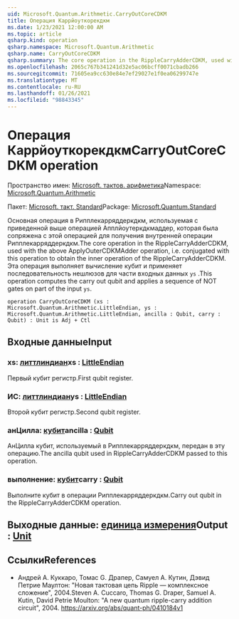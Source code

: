 ```yaml
---
uid: Microsoft.Quantum.Arithmetic.CarryOutCoreCDKM
title: Операция Каррйоуткорекдкм
ms.date: 1/23/2021 12:00:00 AM
ms.topic: article
qsharp.kind: operation
qsharp.namespace: Microsoft.Quantum.Arithmetic
qsharp.name: CarryOutCoreCDKM
qsharp.summary: The core operation in the RippleCarryAdderCDKM, used with the above ApplyOuterCDKMAdder operation, i.e. conjugated with this operation to obtain the inner operation of the RippleCarryAdderCDKM. This operation computes the carry out qubit and applies a sequence of NOT gates on part of the input `ys`.
ms.openlocfilehash: 2065c767b341241d32e5ac06bcff0071cbadb266
ms.sourcegitcommit: 71605ea9cc630e84e7ef29027e1f0ea06299747e
ms.translationtype: MT
ms.contentlocale: ru-RU
ms.lasthandoff: 01/26/2021
ms.locfileid: "98843345"
---
```

# <a name="carryoutcorecdkm-operation"></a><span data-ttu-id="7d849-102">Операция Каррйоуткорекдкм</span><span class="sxs-lookup"><span data-stu-id="7d849-102">CarryOutCoreCDKM operation</span></span>

<span data-ttu-id="7d849-103">Пространство имен: [Microsoft. тактов. арифметика](xref:Microsoft.Quantum.Arithmetic)</span><span class="sxs-lookup"><span data-stu-id="7d849-103">Namespace: [Microsoft.Quantum.Arithmetic](xref:Microsoft.Quantum.Arithmetic)</span></span>

<span data-ttu-id="7d849-104">Пакет: [Microsoft. такт. Standard](https://nuget.org/packages/Microsoft.Quantum.Standard)</span><span class="sxs-lookup"><span data-stu-id="7d849-104">Package: [Microsoft.Quantum.Standard](https://nuget.org/packages/Microsoft.Quantum.Standard)</span></span>


<span data-ttu-id="7d849-105">Основная операция в Рипплекарряддеркдкм, используемая с приведенной выше операцией Апплйоутеркдкмаддер, которая была сопряжена с этой операцией для получения внутренней операции Рипплекарряддеркдкм.</span><span class="sxs-lookup"><span data-stu-id="7d849-105">The core operation in the RippleCarryAdderCDKM, used with the above ApplyOuterCDKMAdder operation, i.e. conjugated with this operation to obtain the inner operation of the RippleCarryAdderCDKM.</span></span> <span data-ttu-id="7d849-106">Эта операция выполняет вычисление кубит и применяет последовательность нешлюзов для части входных данных `ys` .</span><span class="sxs-lookup"><span data-stu-id="7d849-106">This operation computes the carry out qubit and applies a sequence of NOT gates on part of the input `ys`.</span></span>

```qsharp
operation CarryOutCoreCDKM (xs : Microsoft.Quantum.Arithmetic.LittleEndian, ys : Microsoft.Quantum.Arithmetic.LittleEndian, ancilla : Qubit, carry : Qubit) : Unit is Adj + Ctl
```


## <a name="input"></a><span data-ttu-id="7d849-107">Входные данные</span><span class="sxs-lookup"><span data-stu-id="7d849-107">Input</span></span>

### <a name="xs--littleendian"></a><span data-ttu-id="7d849-108">xs: [литтлиндиан](xref:Microsoft.Quantum.Arithmetic.LittleEndian)</span><span class="sxs-lookup"><span data-stu-id="7d849-108">xs : [LittleEndian](xref:Microsoft.Quantum.Arithmetic.LittleEndian)</span></span>

<span data-ttu-id="7d849-109">Первый кубит регистр.</span><span class="sxs-lookup"><span data-stu-id="7d849-109">First qubit register.</span></span>


### <a name="ys--littleendian"></a><span data-ttu-id="7d849-110">ИС: [литтлиндиан](xref:Microsoft.Quantum.Arithmetic.LittleEndian)</span><span class="sxs-lookup"><span data-stu-id="7d849-110">ys : [LittleEndian](xref:Microsoft.Quantum.Arithmetic.LittleEndian)</span></span>

<span data-ttu-id="7d849-111">Второй кубит регистр.</span><span class="sxs-lookup"><span data-stu-id="7d849-111">Second qubit register.</span></span>


### <a name="ancilla--qubit"></a><span data-ttu-id="7d849-112">анЦилла: [кубит](xref:microsoft.quantum.lang-ref.qubit)</span><span class="sxs-lookup"><span data-stu-id="7d849-112">ancilla : [Qubit](xref:microsoft.quantum.lang-ref.qubit)</span></span>

<span data-ttu-id="7d849-113">АнЦилла кубит, используемый в Рипплекарряддеркдкм, передан в эту операцию.</span><span class="sxs-lookup"><span data-stu-id="7d849-113">The ancilla qubit used in RippleCarryAdderCDKM passed to this operation.</span></span>


### <a name="carry--qubit"></a><span data-ttu-id="7d849-114">выполнение: [кубит](xref:microsoft.quantum.lang-ref.qubit)</span><span class="sxs-lookup"><span data-stu-id="7d849-114">carry : [Qubit](xref:microsoft.quantum.lang-ref.qubit)</span></span>

<span data-ttu-id="7d849-115">Выполните кубит в операции Рипплекарряддеркдкм.</span><span class="sxs-lookup"><span data-stu-id="7d849-115">Carry out qubit in the RippleCarryAdderCDKM operation.</span></span>



## <a name="output--unit"></a><span data-ttu-id="7d849-116">Выходные данные: [единица измерения](xref:microsoft.quantum.lang-ref.unit)</span><span class="sxs-lookup"><span data-stu-id="7d849-116">Output : [Unit](xref:microsoft.quantum.lang-ref.unit)</span></span>



## <a name="references"></a><span data-ttu-id="7d849-117">Ссылки</span><span class="sxs-lookup"><span data-stu-id="7d849-117">References</span></span>

- <span data-ttu-id="7d849-118">Андрей A. Куккаро, Томас G. Драпер, Самуел A. Кутин, Дэвид Петрие Маултон: "Новая тактовая цепь Ripple — комплексное сложение", 2004.</span><span class="sxs-lookup"><span data-stu-id="7d849-118">Steven A. Cuccaro, Thomas G. Draper, Samuel A. Kutin, David Petrie Moulton: "A new quantum ripple-carry addition circuit", 2004.</span></span>
  https://arxiv.org/abs/quant-ph/0410184v1